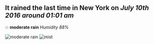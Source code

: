 ## It rained the last time in New York on *July 10th 2016 around 01:01 am*
💧💧  **moderate rain** *Humidity 88%*

![moderate rain](http://openweathermap.org/img/w/10n.png) ![mist](http://openweathermap.org/img/w/50n.png)
